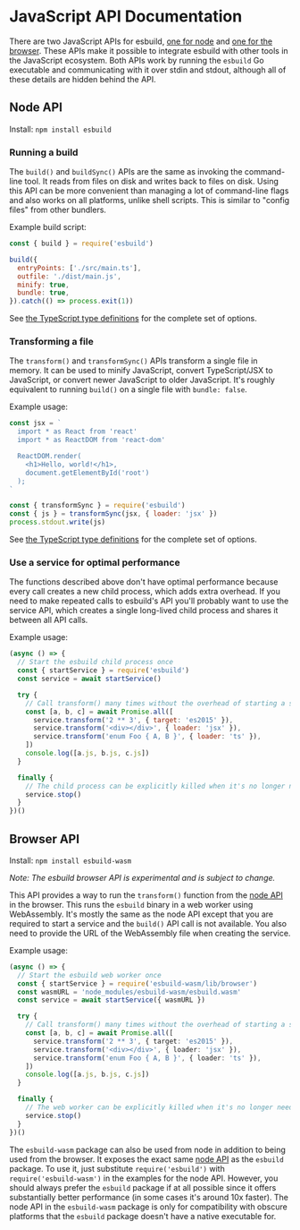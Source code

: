 # JavaScript API Documentation

There are two JavaScript APIs for esbuild, [one for node](#node-api) and [one for the browser](#browser-api). These APIs make it possible to integrate esbuild with other tools in the JavaScript ecosystem. Both APIs work by running the `esbuild` Go executable and communicating with it over stdin and stdout, although all of these details are hidden behind the API.

## Node API

Install: `npm install esbuild`

### Running a build

The `build()` and `buildSync()` APIs are the same as invoking the command-line tool. It reads from files on disk and writes back to files on disk. Using this API can be more convenient than managing a lot of command-line flags and also works on all platforms, unlike shell scripts. This is similar to "config files" from other bundlers.

Example build script:

```js
const { build } = require('esbuild')

build({
  entryPoints: ['./src/main.ts'],
  outfile: './dist/main.js',
  minify: true,
  bundle: true,
}).catch(() => process.exit(1))
```

See [the TypeScript type definitions](../lib/api-types.ts) for the complete set of options.

### Transforming a file

The `transform()` and `transformSync()` APIs transform a single file in memory. It can be used to minify JavaScript, convert TypeScript/JSX to JavaScript, or convert newer JavaScript to older JavaScript. It's roughly equivalent to running `build()` on a single file with `bundle: false`.

Example usage:

```js
const jsx = `
  import * as React from 'react'
  import * as ReactDOM from 'react-dom'

  ReactDOM.render(
    <h1>Hello, world!</h1>,
    document.getElementById('root')
  );
`

const { transformSync } = require('esbuild')
const { js } = transformSync(jsx, { loader: 'jsx' })
process.stdout.write(js)
```

See [the TypeScript type definitions](../lib/api-types.ts) for the complete set of options.

### Use a service for optimal performance

The functions described above don't have optimal performance because every call creates a new child process, which adds extra overhead. If you need to make repeated calls to esbuild's API you'll probably want to use the service API, which creates a single long-lived child process and shares it between all API calls.

Example usage:

```js
(async () => {
  // Start the esbuild child process once
  const { startService } = require('esbuild')
  const service = await startService()

  try {
    // Call transform() many times without the overhead of starting a service
    const [a, b, c] = await Promise.all([
      service.transform('2 ** 3', { target: 'es2015' }),
      service.transform('<div></div>', { loader: 'jsx' }),
      service.transform('enum Foo { A, B }', { loader: 'ts' }),
    ])
    console.log([a.js, b.js, c.js])
  }

  finally {
    // The child process can be explicitly killed when it's no longer needed
    service.stop()
  }
})()
```

## Browser API

Install: `npm install esbuild-wasm`

*Note: The esbuild browser API is experimental and is subject to change.*

This API provides a way to run the `transform()` function from the [node API](#node-api) in the browser. This runs the `esbuild` binary in a web worker using WebAssembly. It's mostly the same as the node API except that you are required to start a service and the `build()` API call is not available. You also need to provide the URL of the WebAssembly file when creating the service.

Example usage:

```ts
(async () => {
  // Start the esbuild web worker once
  const { startService } = require('esbuild-wasm/lib/browser')
  const wasmURL = 'node_modules/esbuild-wasm/esbuild.wasm'
  const service = await startService({ wasmURL })

  try {
    // Call transform() many times without the overhead of starting a service
    const [a, b, c] = await Promise.all([
      service.transform('2 ** 3', { target: 'es2015' }),
      service.transform('<div></div>', { loader: 'jsx' }),
      service.transform('enum Foo { A, B }', { loader: 'ts' }),
    ])
    console.log([a.js, b.js, c.js])
  }

  finally {
    // The web worker can be explicitly killed when it's no longer needed
    service.stop()
  }
})()
```

The `esbuild-wasm` package can also be used from node in addition to being used from the browser. It exposes the exact same [node API](#node-api) as the `esbuild` package. To use it, just substitute `require('esbuild')` with `require('esbuild-wasm')` in the examples for the node API. However, you should always prefer the `esbuild` package if at all possible since it offers substantially better performance (in some cases it's around 10x faster). The node API in the `esbuild-wasm` package is only for compatibility with obscure platforms that the `esbuild` package doesn't have a native executable for.
